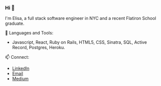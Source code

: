 ### Hi 👋 
I'm Elisa, a full stack software engineer in NYC and a recent Flatiron School graduate. 

🔧 Languages and Tools:
- Javascript, React, Ruby on Rails, HTML5, CSS, Sinatra, SQL, Active Record, Postgres, Heroku. 

📫 Connect:
- [LinkedIn](www.linkedin.com/in/elisa-shapiro)
- [Email](mailto:elisashapiro@gmail.com?subject=Hi% "Hi from Github!")
- [Medium](https://medium.com/@elisashapiro)

<!--
**ElisaShapiro/elisashapiro** is a ✨ _special_ ✨ repository because its `README.md` (this file) appears on your GitHub profile.

Here are some ideas to get you started:

- 🔭 I’m currently working on ...
- 🌱 I’m currently learning ...
- 👯 I’m looking to collaborate on ...
- 🤔 I’m looking for help with ...
- 💬 Ask me about ...
- 📫 How to reach me: ...
- 😄 Pronouns: ...
- ⚡ Fun fact: ...
-->
